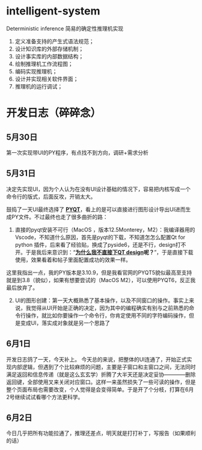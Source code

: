 # intelligent-system

Deterministic inference 
简易的确定性推理机实现 

1. 定义准备支持的产生式语法规范；
2. 设计知识库的外部存储机制；
3. 设计事实库的内部数据结构；
4. 绘制推理机工作流程图；
5. 编码实现推理机；
6. 设计并实现相关软件界面；
7. 推理机的运行调试；

# 开发日志（碎碎念）

## 5月30日

第一次实现带UI的PY程序，有点找不到方向，调研+需求分析

## 5月31日

决定先实现UI，因为个人认为在没有UI设计基础的情况下，容易把内核写成一个命令行的版式，后面反攻，开销太大。 

鼓捣了一天UI最终选择了 **<u>PYQT</u>**，看上的是可以直接进行图形设计导出UI进而生成PY文件。不过最终也走了很多曲折的路：

1. 直接的pyqt安装不可行（MacOS ，版本12.5Monterey，M2）：我编译器用的Vscode，不知道什么原因，首先是pyqt的下载，不知道怎怎么配置Qt for python 插件，后来看了经验贴，换成了pyside6，还是不行，design打不开。于是我后来意识到：“**<u>为什么我不直接下QT design</u>呢？**”，于是直接下载使用，效果看着和帖子里面配置成功的效果一样。 

这里我指出一点，我的PY版本是3.10.9，但是我看官网的PYQT5貌似最高至支持就是到3.8（貌似），如果有想要尝试的（MacOS M2），可以使用PYQT6，反正我最后放弃了。

2. UI的图形创建：第一天大概熟悉了基本操作，以及不同窗口的操作。事实上来说，我觉得从UI开始是正确的决定，因为其中的编程确实有别与之前熟悉的命令行操作，就比如你要操作一个命令行，你肯定使用不同的字符编码操作，但是变成UI，落实成对象就是另一个思路了

## 6月1日
开发日志鸽了一天，今天补上。
今天总的来说，把整体的UI连通了，开始正式实现内部逻辑，但遇到了个比较麻烦的问题，主要是子窗口和主窗口之间，无法同时满足返回和信息传递（就是这么玄玄学）折腾了大半天还是决定妥协————删除返回键，全部使用叉来关闭对应窗口。这样一来虽然损失了一些可读的操作，但是整个页面布局也需要改变，个人觉得是会变得简单。于是开了个分枝，打算在6月2号继续试试看哪个方法更科学。

## 6月2日
今日几乎把所有功能拉通了，推理还差点，明天就是打打补丁，写报告（如果顺利的话）